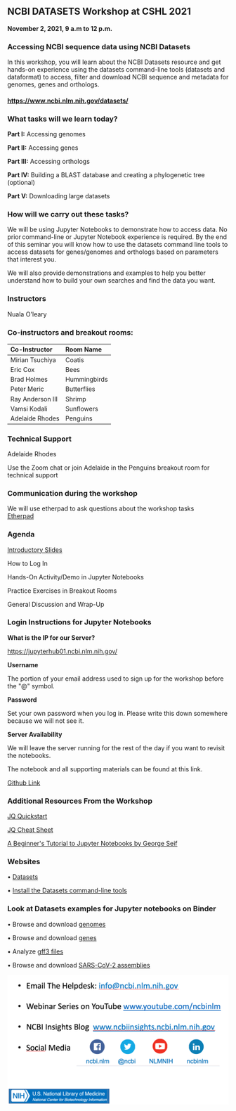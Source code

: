 ## NCBI DATASETS Workshop at CSHL 2021

**November 2, 2021, 9 a.m to 12 p.m.**

### Accessing NCBI sequence data using NCBI Datasets

In this workshop, you will learn about the NCBI Datasets resource and get hands-on experience using the datasets command-line tools (datasets and dataformat) to access, filter and download NCBI sequence and metadata for genomes, genes and orthologs.  
#### https://www.ncbi.nlm.nih.gov/datasets/

### What tasks will we learn today?

**Part I:** Accessing genomes

**Part II:** Accessing genes 

**Part III:** Accessing orthologs

**Part IV:** Building a BLAST database and creating a phylogenetic tree (optional)

**Part V:** Downloading large datasets

### How will we carry out these tasks? 

We will be using Jupyter Notebooks to demonstrate how to access data. No prior command-line or Jupyter Notebook experience is required. By the end of this seminar you will know how to use the datasets command line tools to access datasets for genes/genomes and orthologs based on parameters that interest you. 

We will also provide demonstrations and examples to help you better understand how to build your own searches and find the data you want. 


### Instructors

Nuala O'leary

### Co-instructors and breakout rooms:

| **Co-Instructor**| **Room Name** | 
| :-------------   | :------------ |    
| Mirian Tsuchiya  | Coatis        |
| Eric Cox         | Bees          |
| Brad Holmes      | Hummingbirds  |
| Peter	Meric      | Butterflies   |
| Ray Anderson III | Shrimp        |
| Vamsi	Kodali     | Sunflowers    |
| Adelaide Rhodes  | Penguins      |

### Technical Support

Adelaide Rhodes

Use the Zoom chat or join Adelaide in the Penguins breakout room for technical support

### Communication during the workshop

We will use etherpad to ask questions about the workshop tasks  
[Etherpad ](https://etherpad.wikimedia.org/p/CSHL_Datasets_Workshop_2021)

### Agenda

[Introductory Slides ](https://github.com/ncbi/datasets/blob/workshop-cshl-2021/training/cshl-2021/CSHL_workshop_intro.pdf)


How to Log In

Hands-On Activity/Demo in Jupyter Notebooks

Practice Exercises in Breakout Rooms

General Discussion and Wrap-Up


### Login Instructions for Jupyter Notebooks

**What is the IP for our Server?**

https://jupyterhub01.ncbi.nlm.nih.gov/

**Username**

The portion of your email address used to sign up for the workshop before the "@" symbol.

**Password**

Set your own password when you log in. Please write this down somewhere because we will not see it.

**Server Availability**

We will leave the server running for the rest of the day if you want to revisit the notebooks.

The notebook and all supporting materials can be found at this link.

[Github Link](https://github.com/ncbi/datasets/tree/workshop-cshl-2021/training/cshl-2021/)



### Additional Resources From the Workshop

[JQ Quickstart](https://www.ncbi.nlm.nih.gov/datasets/docs/v1/reference-docs/jq-cheatsheet/)

[JQ Cheat Sheet](https://github.com/ncbi/datasets/blob/workshop-cshl-2021/training/cshl-2021/jq_cheatsheet.md)

[A Beginner's  Tutorial to Jupyter Notebooks by George Seif](https://towardsdatascience.com/a-beginners-tutorial-to-jupyter-notebooks-1b2f8705888a)

### Websites

•	[Datasets](https://www.ncbi.nlm.nih.gov/datasets/)  

• [Install the Datasets command-line tools](https://www.ncbi.nlm.nih.gov/datasets/docs/v1/quickstarts/command-line-tools/)

### Look at Datasets examples for Jupyter notebooks on Binder

•	Browse and download [genomes](https://mybinder.org/v2/gh/ncbi/datasets/master?filepath=examples/jupyter/ncbi-datasets-pylib/ncbi-datasets-assembly.ipynb)

•	Browse and download [genes](https://mybinder.org/v2/gh/ncbi/datasets/master?filepath=examples/jupyter/ncbi-datasets-pylib/ncbi-datasets-gene.ipynb)

•	Analyze [gff3 files](https://mybinder.org/v2/gh/ncbi/datasets/master?filepath=examples/jupyter/ncbi-datasets-pylib/ncbi-datasets-gff3.ipynb)

•	Browse and download [SARS-CoV-2 assemblies](https://mybinder.org/v2/gh/ncbi/datasets/master?filepath=examples/jupyter/ncbi-datasets-pylib/ncbi-datasets-virus.ipynb)






![How To Get Help](./how_to_get_help.png)

